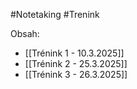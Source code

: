 #Notetaking #Trenink 

Obsah:
- [[Trénink 1 - 10.3.2025]]
- [[Trénink 2 - 25.3.2025]]
- [[Trénink 3 - 26.3.2025]]